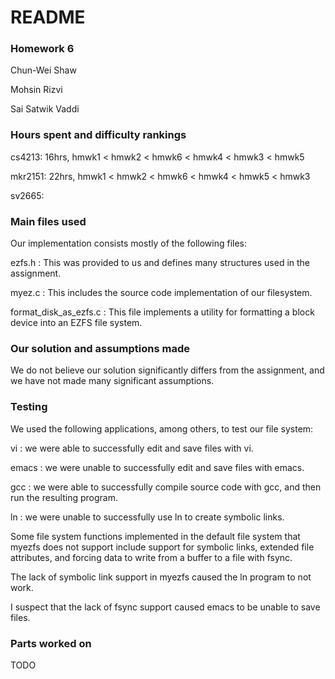 # README

### Homework 6

Chun-Wei Shaw

Mohsin Rizvi

Sai Satwik Vaddi

### Hours spent and difficulty rankings

cs4213: 16hrs, hmwk1 < hmwk2 < hmwk6 < hmwk4 < hmwk3 < hmwk5

mkr2151: 22hrs, hmwk1 < hmwk2 < hmwk6 < hmwk4 < hmwk5 < hmwk3

sv2665:

### Main files used

Our implementation consists mostly of the following files:

ezfs.h : This was provided to us and defines many structures used in the assignment.

myez.c : This includes the source code implementation of our filesystem.

format_disk_as_ezfs.c : This file implements a utility for formatting a block device
into an EZFS file system.

### Our solution and assumptions made

We do not believe our solution significantly differs from the assignment, and we have
not made many significant assumptions.

### Testing

We used the following applications, among others, to test our file system:

vi : we were able to successfully edit and save files with vi.

emacs : we were unable to successfully edit and save files with emacs.

gcc : we were able to successfully compile source code with gcc, and then run the resulting program.

ln : we were unable to successfully use ln to create symbolic links.

Some file system functions implemented in the default file system that myezfs does not
support include support for symbolic links, extended file attributes, and forcing data to write
from a buffer to a file with fsync.

The lack of symbolic link support in myezfs caused the ln program to not work.

I suspect that the lack of fsync support caused emacs to be unable to save files.

### Parts worked on

TODO
